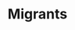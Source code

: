 ---
title: "Migrants"
slug: "migrants"
image: "migrants-2.jpg"
style:
    background: "#2a9d8f"
    color: "#fff"
---